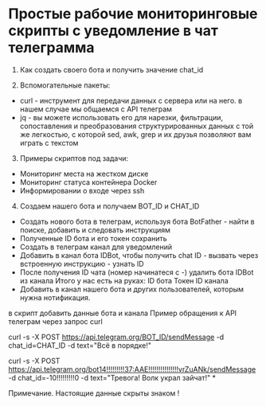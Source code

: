 # Простые рабочие мониторинговые скрипты с уведомление в чат телеграмма

1. Как создать своего бота и получить значение chat_id

2. Вспомогательные пакеты:
- curl - инструмент для передачи данных с сервера или на него. в нашем случае мы общаемся с API телеграм
- jq - вы можете использовать его для нарезки, фильтрации, сопоставления и преобразования структурированных данных с той же легкостью, с которой sed, awk, grep и их друзья позволяют вам играть с текстом

3. Примеры скриптов под задачи:

- Мониторинг места на жестком диске
- Мониторинг статуса контейнера Docker
- Информировании о входе через ssh

4. Создаем нашего бота и получаем BOT_ID и CHAT_ID

- Создать нового бота в телеграм, используя бота BotFather - найти в поиске, добавить и следовать инструкциям
- Полученные ID бота и его токен сохранить
- Создать в телеграм канал для уведомлений
- Добавить в канал бота IDBot, чтобы получить chat ID  - вызвать через встроенную инструкцию - узнать ID
- После получения ID чата (номер начинатеся с -) удалить бота IDBot из канала
Итого у нас есть на руках:
ID бота
Токен
ID канала
- Добавить в канал нашего бота и других пользователей, которым нужна нотификация.

в скрипт добавить данные бота и канала
Пример обращения к API телеграм через запрос curl

curl -s -X POST https://api.telegram.org/BOT_ID/sendMessage -d chat_id=CHAT_ID -d text="Всё в порядке!"

curl -s -X POST https://api.telegram.org/bot14!!!!!!!!!37:AAE!!!!!!!!!!!!!!!vrZuANk/sendMessage -d chat_id=-10!!!!!!!!!0 -d text="Тревога! Волк украл зайчат!" *

Примечание. Настоящие данные скрыты знаком !
